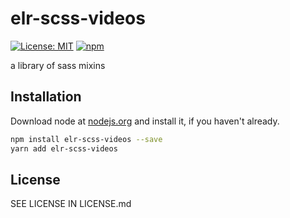 # elr-scss-videos

[![License: MIT](https://img.shields.io/badge/License-MIT-yellow.svg)](https://opensource.org/licenses/MIT)
[![npm](https://img.shields.io/npm/dm/elr-scss-videos.svg?style=flat)](https://npmjs.com/package/elr-scss-videos)

a library of sass mixins

## Installation

Download node at [nodejs.org](http://nodejs.org) and install it, if you haven't already.

```sh
npm install elr-scss-videos --save
yarn add elr-scss-videos
```

## License

SEE LICENSE IN LICENSE.md
